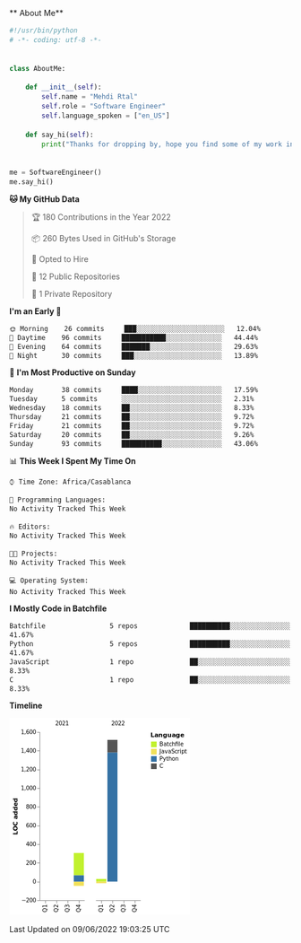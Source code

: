 ** About Me** 
```python
#!/usr/bin/python
# -*- coding: utf-8 -*-


class AboutMe:

    def __init__(self):
        self.name = "Mehdi Rtal"
        self.role = "Software Engineer"
        self.language_spoken = ["en_US"]

    def say_hi(self):
        print("Thanks for dropping by, hope you find some of my work interesting.")


me = SoftwareEngineer()
me.say_hi()
```
<!--START_SECTION:waka-->
**🐱 My GitHub Data** 

> 🏆 180 Contributions in the Year 2022
 > 
> 📦 260 Bytes Used in GitHub's Storage 
 > 
> 💼 Opted to Hire
 > 
> 📜 12 Public Repositories 
 > 
> 🔑 1 Private Repository 
 > 
**I'm an Early 🐤** 

```text
🌞 Morning    26 commits     ███░░░░░░░░░░░░░░░░░░░░░░   12.04% 
🌆 Daytime    96 commits     ███████████░░░░░░░░░░░░░░   44.44% 
🌃 Evening    64 commits     ███████░░░░░░░░░░░░░░░░░░   29.63% 
🌙 Night      30 commits     ███░░░░░░░░░░░░░░░░░░░░░░   13.89%

```
📅 **I'm Most Productive on Sunday** 

```text
Monday       38 commits     ████░░░░░░░░░░░░░░░░░░░░░   17.59% 
Tuesday      5 commits      ░░░░░░░░░░░░░░░░░░░░░░░░░   2.31% 
Wednesday    18 commits     ██░░░░░░░░░░░░░░░░░░░░░░░   8.33% 
Thursday     21 commits     ██░░░░░░░░░░░░░░░░░░░░░░░   9.72% 
Friday       21 commits     ██░░░░░░░░░░░░░░░░░░░░░░░   9.72% 
Saturday     20 commits     ██░░░░░░░░░░░░░░░░░░░░░░░   9.26% 
Sunday       93 commits     ██████████░░░░░░░░░░░░░░░   43.06%

```


📊 **This Week I Spent My Time On** 

```text
⌚︎ Time Zone: Africa/Casablanca

💬 Programming Languages: 
No Activity Tracked This Week

🔥 Editors: 
No Activity Tracked This Week

🐱‍💻 Projects: 
No Activity Tracked This Week

💻 Operating System: 
No Activity Tracked This Week

```

**I Mostly Code in Batchfile** 

```text
Batchfile                5 repos             ██████████░░░░░░░░░░░░░░░   41.67% 
Python                   5 repos             ██████████░░░░░░░░░░░░░░░   41.67% 
JavaScript               1 repo              ██░░░░░░░░░░░░░░░░░░░░░░░   8.33% 
C                        1 repo              ██░░░░░░░░░░░░░░░░░░░░░░░   8.33%

```


**Timeline**

![Chart not found](https://raw.githubusercontent.com/MehdiRtal/MehdiRtal/main/charts/bar_graph.png) 


 Last Updated on 09/06/2022 19:03:25 UTC
<!--END_SECTION:waka-->
